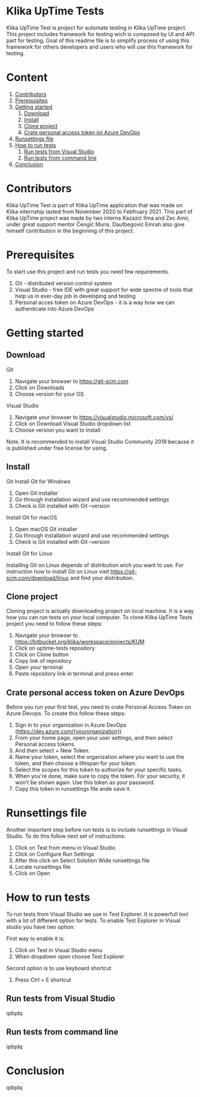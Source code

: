 # Klika UpTime Tests

Klika UpTime Test is project for automate testing in Klika UpTime project. This project includes framework for testing wich is composed by UI and API part for testing. Goal of this readme file is to simplify process of using this framework for others developers and users who will use this framework for testing.

# Content
1.  [Contributors](#Contributors)
2.  [Prerequisites](#Prerequisites)
3.  [Getting started](#Getting-started)
    1.  [Download](#Download)
    2.  [Install](#Install)
    3.  [Clone project](#Clone-project)
    4.  [Crate personal access token on Azure DevOps](#Crate-personal-access-token-on-Azure-DevOps)
4.  [Runsettings file](#Runsettings-file)
5.  [How to run tests](#How-to-run-tests)
    1.  [Run tests from Visual Studio](#Run-tests-from-Visual-Studio)     
    2.  [Run tests from command line](#Run-tests-from-command-line)
6.  [Conclusion](#conclusion)


# Contributors 

Klika UpTime Test is part of Klika UpTime application that was made on Klika internship lasted from November 2020 to Febfruary 2021. This part of Klika UpTime project was made by two interns Kazazić Ilma and Zec Amir, under great support mentor Čengić Muris. Dautbegović Emrah also give himself contribution in the beginning of this project.

# Prerequisites

To start use this project and run tests you need few requirements. 

1.  Git - distributed version control system
2.  Visual Studio - free IDE with great support for wide spectre of tools that help us in ever-day job in developing and testing
3.  Personal acces token on Azure DevOps - it is a way how we can authenticate into Azure DevOps 
# Getting started

## Download
Git

1. Navigate your browser to  https://git-scm.com
2. Click on Downloads
3. Choose version for your OS

Visual Studio

1. Navigate your browser to https://visualstudio.microsoft.com/vs/
2. Click on Download Visual Studio dropdown list
3. Choose version you want to install 

Note. It is recommended to install Visual Studio Community 2019 because it is published under free license for using.

## Install

Git 
Install Git for Windows

1. Open Git installer 
2. Go through installation wizard and use recommended settings
3. Check is Git installed with Git –version

Install Git for macOS
1. Open macOS Git installer 
2. Go through installation wizard and use recommended settings
3. Check is Git installed with Git –version

Install Git for Linux

Installing Git on Linux depends of distribution wich you want to use. For instruction how to install Git on Linux visit https://git-scm.com/download/linux and find your distribution.

## Clone project

Cloning project is actually downloading project on local machine. It is a way how you can run tests on your local computer. To clone Klika UpTime Tests project you need to follow these steps:

1. Navigate your browser to https://bitbucket.org/klika/workspace/projects/KUM
2. Click on uptime-tests repository
3. Click on Clone button
4. Copy link of repository
5. Open your terminal
6. Paste repository link in terminal and press enter

## Crate personal access token on Azure DevOps

Before you run your first test, you need to crate Personal Access Token on Azure Devops. To create this follow these steps:

1) Sign in to your organization in Azure DevOps (https://dev.azure.com/{yourorganization})
2) From your home page, open your user settings, and then select Personal access tokens.
3) And then select + New Token.
4) Name your token, select the organization where you want to use the token, and then choose a lifespan for your token.
5) Select the scopes for this token to authorize for your specific tasks.
6) When you're done, make sure to copy the token. For your security, it won't be shown again. Use this token as your password.
7) Copy this token in runsettings file ande save it.

# Runsettings file

Another important step before run tests is to include runsettings in Visual Studio. To do this follow next set of  instructions:

1) Click on Test from menu in Visual Studio  
2) Click on Configure Run Settings 
3) After this click on Select Solution Wide runsettings file
4) Locate runsettings file 
5) Click on Open

# How to run tests
To run tests from Visual Studio we use in Test Explorer. It is powerfull tool with a lot of different option for tests. 
To enable Test Explorer in Visual studio you have two option:

First way to enable it is:
1. Click on Test in Visual Studio menu
2. When dropdown open choose Test Explorer

Second option is to use keyboard shortcut 
1) Press Ctrl + E shortcut
## Run tests from Visual Studio
qdqdq
## Run tests from command line
qdqdq
# Conclusion
qdqdq

      

